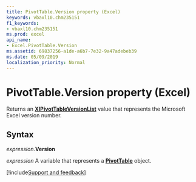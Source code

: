 ```yaml
---
title: PivotTable.Version property (Excel)
keywords: vbaxl10.chm235151
f1_keywords:
- vbaxl10.chm235151
ms.prod: excel
api_name:
- Excel.PivotTable.Version
ms.assetid: 69837256-a1de-a6b7-7e32-9a47adebeb39
ms.date: 05/09/2019
localization_priority: Normal
---
```



# PivotTable.Version property (Excel)

Returns an **[XlPivotTableVersionList](Excel.XlPivotTableVersionList.md)** value that represents the Microsoft Excel version number.


## Syntax

_expression_.**Version**

_expression_ A variable that represents a **[PivotTable](Excel.PivotTable.md)** object.




[!include[Support and feedback](~/includes/feedback-boilerplate.md)]